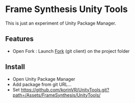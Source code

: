 # Frame Synthesis Unity Tools

This is just an experiment of Unity Package Manager.

## Features

- Open Fork : Launch [Fork](https://git-fork.com/) (git client) on the project folder

## Install

- Open Unity Package Manager
- Add package from git URL...
- Set https://github.com/korinVR/UnityTools.git?path=/Assets/FrameSynthesis/UnityTools/
